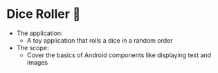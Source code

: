 # Dice Roller 🎲
* The application:
    * A toy application that rolls a dice in a random order
* The scope:
    * Cover the basics of Android components like displaying text and images

